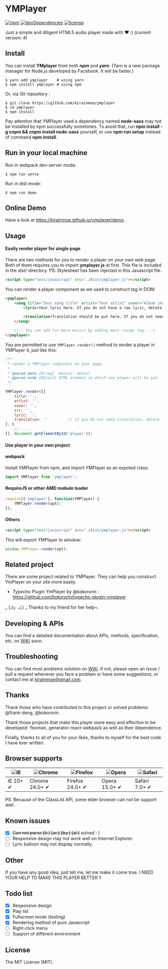 # YMPlayer

[![npm](https://img.shields.io/npm/v/ymplayer.svg?maxAge=2592000)]()
[![devDependencies](https://img.shields.io/david/dev/kirainmoe/ymplayer.svg?maxAge=2592000)]()
[![license](https://img.shields.io/github/license/kirainmoe/ymplayer.svg?maxAge=2592000)]()

Just a simple and diligent HTML5 audio player made with ❤ :) (current version: 4)

## Install

You can install **YMplayer** from both **_npm_** and **_yarn_**. (Yarn is a new package manager for Node.js developed by Facebook. It will be faster.)

```shell
$ yarn add ymplayer    # using yarn
$ npm install ymplayer # using npm
```

Or, via Git repository :
```shell
$ git clone https://github.com/kirainmoe/ymplayer
$ cd ymplayer
$ npm install
```

Pay attention that YMPlayer used a dependency named **node-sass** may not be installed by npm successfully sometimes. To avoid that, run **npm install -g cnpm && cnpm install node-sass** yourself, or use **npm run setup** instead of command **npm install**.

## Run in your local machine

Run in webpack dev-server mode:

```shell
$ npm run serve
```

Run in dist mode:
```shell
$ npm run demo
```

## Online Demo

Have a look at https://kirainmoe.github.io/ymplayer/demo .

## Usage

#### Easily render player for single page

There are two methods for you to render a player on your own web page. Both of them requires you to import **ymplayer.js** at first. This file is included in the *dist/* directory. PS: Stylesheet has been injected in this Javascript file.

```html
<script type="text/javascript" src="./dist/ymplayer.js"></script>
```

You can render a player component as we used to construct *<ymplayer>* tag in DOM:

```html
<ymplayer>
    <song title="Your song title" artist="Your artist" cover="Album image src" src="Audio file src">
		<lyric>Your lyric here. If you do not have a raw lyric, delete this tag.</lyric>

		<translation>Translation should be put here. If you do not need a translation, delete this tag.</translation>
	</song>

	<!-- You can add far more musics by adding more <song> tag. -->
</ymplayer>
```

You are permitted to use ```YMPlayer.render()``` method to render a player in YMPlayer 4, just like this:

```javascript
/**
 * render a YMPlayer component on your page.
 *
 * @param data {Array}  musics' detail
 * @param node {Object} HTML element in which new player will be put.
 */

YMPlayer.render([{
	title: '',
	artist: '',
	cover: '',
	src: '',
	lyric: '',
	translation: ''			// if you do not need translation, delete this row.
}, {
	// ......
}], document.getElementById('player'));
```

#### Use player in your own project

#### webpack

Install YMPlayer from npm, and import YMPlayer as an expoted class:

```javascript
import YMPlayer from 'ymplayer';
```

#### RequireJS or other AMD mobule loader

```javascript
require(['ymplayer'], function(YMPlayer) {
    YMPlayer.render(opt);
});
```

#### Others

````html
<script type="text/javascript" src="./dist/ymplayer.js"></script>
````

This will export YMPlayer to window:
```javascript
window.YMPlayer.render(opt);
```


## Related project

There are some project related to YMPlayer. They can help you construct YmPlayer on your site more easily.

 - Typecho Plugin YmPlayer by @kokororin : https://github.com/kokororin/typecho-plugin-ymplayer

_ (:з」∠) _ Thanks to my friend for her help~.

## Developing & APIs

You can find a detailed documentation about APIs, methods, specification, etc. on [WiKi](https://github.com/kirainmoe/ymplayer/wiki) soon.

## Troubleshooting

You can find most problems solution on [WiKi](https://github.com/kirainmoe/ymplayer/wiki). If not, please open an issue / pull a request whenever you face a problem or have some suggestions, or contact me at kirainmoe@gmail.com.

## Thanks

Thank those who have contributed to this project or solved problems: @frank-deng, @kokororin.

Thank those projects that make this player more easy and effective to be developed: Yeoman, generator-react-webpack as well as their dependence.

Finally, thanks to all of you for your likes, thanks to myself for the best code I have ever written.

## Browser supports

![IE](https://github.com/alrra/browser-logos/raw/master/src/archive/internet-explorer_9-11/internet-explorer_9-11_48x48.png) | ![Chrome](https://raw.githubusercontent.com/alrra/browser-logos/master/src/archive/chrome_12-48/chrome_12-48_48x48.png) | ![Firefox](https://github.com/alrra/browser-logos/raw/master/src/archive/firefox_3.5-22/firefox_3.5-22_48x48.png) | ![Opera](https://github.com/alrra/browser-logos/raw/master/src/archive/opera_15-32/opera_15-32_48x48.png) | ![Safari](https://github.com/alrra/browser-logos/raw/master/src/archive/safari_1-7/safari_1-7_48x48.png)
--- | --- | --- | --- | --- |
IE 10+ ✔ | Chrome 24.0+ ✔ | Firefox 24.0+ ✔ | Opera 15.0+ ✔ | Safari 7.0+ ✔ |

PS: Because of the ClassList API, some elder browser can not be support well.

## Known issues

 - [x] <s>Can not parse [ti:] [ar:] [by:] [al:]</s> solved : )
 - [ ] Responsive design may not work well on Internet Explorer.
 - [ ] Lyric balloon may not display normally.

## Other

If you have any good idea, just tell me, let me make it come true. I NEED YOUR HELP TO MAKE THIS PLAYER BETTER !!

## Todo list

 - [x] Responsive design
 - [x] Play list
 - [x] Fullscreen mode (testing)
 - [x] Rendering method of pure Javascript
 - [ ] Right-click menu
 - [ ] Support of different environment

## License

The MIT License (MIT).


